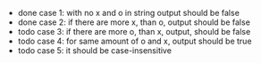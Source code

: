 - done case 1: with no x and o in string output should be false
- done case 2: if there are more x, than o, output should be false
- todo case 3: if there are more o, than x, output, should be false
- todo case 4: for same amount of o and x, output should be true
- todo case 5: it should be case-insensitive